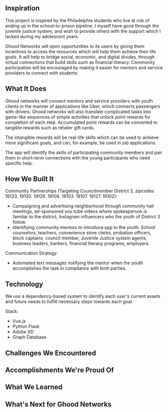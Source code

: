 ## Inspiration
This project is inspired by the Philadelphia students who live at risk of ending up in the school-to-prison pipeline. I myself have gone through the juvenile justice system, and wish to provide others with the support which I lacked during my adolescent years. 

Ghood Networks will open opportunities to its users by giving them incentives to access the resources which will help them achieve their life goals. It will help to bridge social, economic, and digital divides, through virtual connections that build skills such as financial literacy. Community participation will be encouraged by making it easier for mentors and service providers to connect with students.

## What It Does
Ghood networks will connect mentors and service providers with youth clients in the manner of applications like Uber, which connects passengers with drivers.  Ghood networks will also translate complicated tasks into game-like sequences of simple activities that unlock point rewards for completion of each step.  Accumulated point rewards can be converted to tangible rewards such as retailer gift cards.  

The intangible rewards will be real-life skills which can be used to achieve more significant goals, and can, for example, be used in job applications.

The app will identify the skills of participating community members and pair them in short-term connections with the young participants who need specific help.

## How We Built It
Community Partnerships (Targeting Councilmember District 3, zipcodes 19133. 19130. 19126. 19106. 19103. 19107. 19127. 19102):
- Campaigning and advertising neighborhood through community hall meetings, ad-sponsored you tube videos where spokesperson is familiar to the district, Instagram influencers who the youth of District 3 follow.
- Identifying community mentors to introduce app to the youth: School counselors, teachers, convenience store clerks, probation officers, block captains, council member, Juvenile Justice system agents, business leaders, bankers, financial literacy programs, employers.

Communication Strategy:
- Automated text messages notifying the mentor when the youth accomplishes the task in compliance with both parties.

## Technology
We use a dependency-based system to identify each user's current assets and future needs to fulfill necessary steps towards each goal.

Stack:
- Vue.js
- Python Flask
- Adobe XD
- Graph Database

## Challenges We Encountered

## Accomplishments We're Proud Of

## What We Learned

## What's Next for Ghood Networks
